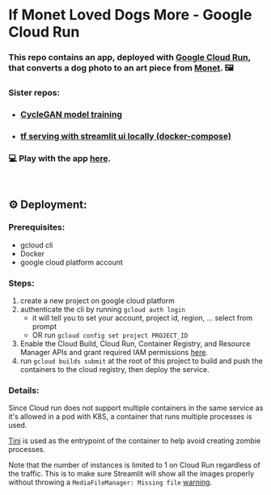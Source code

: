 # If Monet Loved Dogs More - Google Cloud Run

### This repo contains an app, deployed with [Google Cloud Run](https://cloud.google.com/run/?utm_source=google&utm_medium=cpc&utm_campaign=japac-AU-all-en-dr-bkws-all-pkws-trial-e-dr-1009882&utm_content=text-ad-none-none-DEV_c-CRE_495211807328-ADGP_Hybrid%20%7C%20BKWS%20-%20EXA%20%7C%20Txt%20~%20Compute%20~%20Cloud%20Run_cloud%20run-general%20-%20Products-KWID_43700060418818126-kwd-678836618089&userloc_1009312-network_g&utm_term=KW_google%20cloud%20run&gclid=Cj0KCQjw2NyFBhDoARIsAMtHtZ6iIgQAz9spdOJ2udbn-5mgtR5Vul-A_rqwCOSI4eaZk9-0QMCHJQMaApIeEALw_wcB&gclsrc=aw.ds), that converts a dog photo to an art piece from [Monet](https://en.wikipedia.org/wiki/Claude_Monet). 🖼️

### Sister repos:
- ### [CycleGAN model training](https://github.com/yueying-teng/streamlit_tfserving_if_monet_loved_dogs_more)
- ### [tf serving with streamlit ui locally (docker-compose)](https://github.com/yueying-teng/streamlit_tfserving_if_monet_loved_dogs_more)

### 💻 Play with the app [here](https://if-monet-loved-dogs-more-app-xtyx6u2o6a-uc.a.run.app/).

<br /> 

## ⚙️ Deployment:
### Prerequisites:
- gcloud cli
- Docker 
- google cloud platform account

### Steps:
1. create a new project on google cloud platform
2. authenticate the cli by running `gcloud auth login`
    - it will tell you to set your account, project id, region, ... select from prompt
    - OR run `gcloud config set project PROJECT_ID`
4. Enable the Cloud Build, Cloud Run, Container Registry, and Resource Manager APIs and grant required IAM permissions [here](https://cloud.google.com/build/docs/deploying-builds/deploy-cloud-run#before_you_begin).
4. run `gcloud builds submit` at the root of this project to build and push the containers to the cloud registry, then deploy the service.


### Details:
Since Cloud run does not support multiple containers in the same service as it's allowed in a pod with K8S, a container that runs multiple processes is used. 

[Tini](https://github.com/krallin/tini) is used as the entrypoint of the container to help avoid creating zombie processes.

Note that the number of instances is limited to 1 on Cloud Run regardless of the traffic. This is to make sure Streamlit will show all the images properly without throwing a `MediaFileManager: Missing file` [warning](https://github.com/streamlit/streamlit/issues/1294#issuecomment-755042396).

